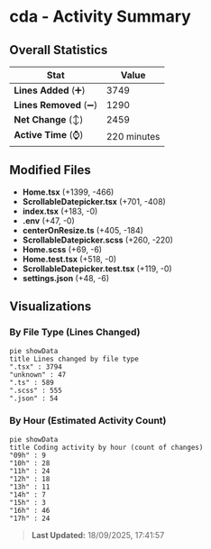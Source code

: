 # cda - Activity Summary 

## Overall Statistics

| Stat                   | Value                                                             |
| ---------------------- | ----------------------------------------------------------------- |
| **Lines Added** (➕)   | 3749                                          |
| **Lines Removed** (➖) | 1290                                        |
| **Net Change** (↕)    | 2459                |
| **Active Time** (⌚)   | 220 minutes |


## Modified Files
- **Home.tsx** (+1399, -466)
- **ScrollableDatepicker.tsx** (+701, -408)
- **index.tsx** (+183, -0)
- **.env** (+47, -0)
- **centerOnResize.ts** (+405, -184)
- **ScrollableDatepicker.scss** (+260, -220)
- **Home.scss** (+69, -6)
- **Home.test.tsx** (+518, -0)
- **ScrollableDatepicker.test.tsx** (+119, -0)
- **settings.json** (+48, -6)

## Visualizations

### By File Type (Lines Changed)

```mermaid
pie showData
title Lines changed by file type
".tsx" : 3794
"unknown" : 47
".ts" : 589
".scss" : 555
".json" : 54
```

### By Hour (Estimated Activity Count)

```mermaid
pie showData
title Coding activity by hour (count of changes)
"09h" : 9
"10h" : 28
"11h" : 24
"12h" : 18
"13h" : 11
"14h" : 7
"15h" : 3
"16h" : 46
"17h" : 24
```


> **Last Updated:** 18/09/2025, 17:41:57